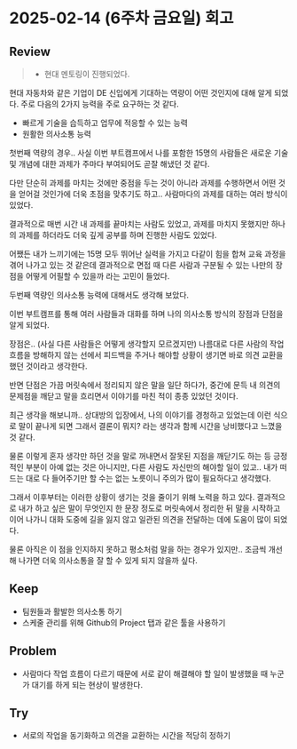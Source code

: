 # 2025-02-14 (6주차 금요일) 회고

## Review

> * 현대 멘토링이 진행되었다.

현대 자동차와 같은 기업이 DE 신입에게 기대하는 역량이 어떤 것인지에 대해 알게 되었다.
주로 다음의 2가지 능력을 주로 요구하는 것 같다.

* 빠르게 기술을 습득하고 업무에 적응할 수 있는 능력
* 원활한 의사소통 능력

첫번째 역량의 경우.. 사실 이번 부트캠프에서 나를 포함한 15명의 사람들은
새로운 기술 및 개념에 대한 과제가 주마다 부여되어도 곧잘 해냈던 것 같다.

다만 단순히 과제를 마치는 것에만 중점을 두는 것이 아니라 과제를 수행하면서 어떤 것을 얻어걸 것인가에 더욱 초점을 맞추기도 하고..
사람마다의 과제를 대하는 여러 방식이 있었다.

결과적으로 매번 시간 내 과제를 끝마치는 사람도 있었고, 과제를 마치지 못했지만
하나의 과제를 하더라도 더욱 깊게 공부를 하며 진행한 사람도 있었다.

어쨌든 내가 느끼기에는 15명 모두 뛰어난 실력을 가지고
다같이 힘을 합쳐 교육 과정을 겪어 나가고 있는 것 같은데
결과적으로 면접 때 다른 사람과 구분될 수 있는 나만의 장점을
어떻게 어필할 수 있을까 라는 고민이 들었다.

두번째 역량인 의사소통 능력에 대해서도 생각해 보았다.

이번 부트캠프를 통해 여러 사람들과 대화를 하며 나의 의사소통 방식의
장점과 단점을 알게 되었다.

장점은.. (사실 다른 사람들은 어떻게 생각할지 모르겠지만) 나름대로 다른 사람의 작업 흐름을 방해하지 않는 선에서
피드백을 주거나 해야할 상황이 생기면 바로 의견 교환을 했던 것이라고 생각한다.

반면 단점은 가끔 머릿속에서 정리되지 않은 말을 일단 하다가,
중간에 문득 내 의견의 문제점을 깨닫고 말을 흐리면서 이야기를 마친 적이 종종 있었던 것이다.

최근 생각을 해보니까.. 상대방의 입장에서, 나의 이야기를 경청하고 있었는데 이런 식으로 말이 끝나게 되면
그래서 결론이 뭐지? 라는 생각과 함께 시간을 낭비했다고 느꼈을 것 같다.

물론 이렇게 혼자 생각만 하던 것을 말로 꺼내면서 잘못된 지점을 깨닫기도 하는 등 긍정적인 부분이 아예 없는 것은 아니지만,
다른 사람도 자신만의 해야할 일이 있고.. 내가 떠드는 대로 다 들어주기만 할 수는 없는 노릇이니 주의가 많이 필요하다고 생각했다.

그래서 이후부터는 이러한 상황이 생기는 것을 줄이기 위해 노력을 하고 있다. 
결과적으로 내가 하고 싶은 말이 무엇인지 한 문장 정도로 머릿속에서 정리한 뒤
말을 시작하고 이어 나가니 
대화 도중에 길을 잃지 않고 일관된 의견을 전달하는 데에 도움이 많이 되었다.

물론 아직은 이 점을 인지하지 못하고 평소처럼 말을 하는 경우가 있지만.. 조금씩 개선해 나가면
더욱 의사소통을 잘 할 수 있게 되지 않을까 싶다.

## Keep

* 팀원들과 활발한 의사소통 하기
* 스케줄 관리를 위해 Github의 Project 탭과 같은 툴을 사용하기

## Problem

* 사람마다 작업 흐름이 다르기 때문에 서로 같이 해결해야 할 일이 발생했을 때 누군가 대기를 하게 되는 현상이 발생한다.

## Try

* 서로의 작업을 동기화하고 의견을 교환하는 시간을 적당히 정하기